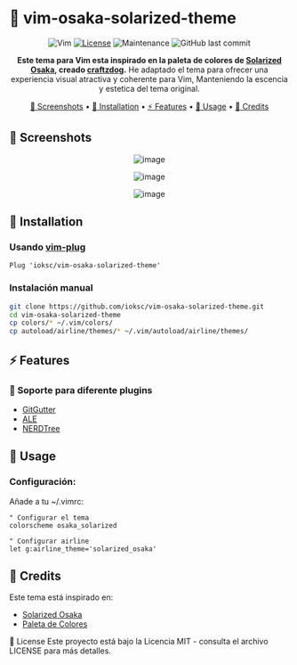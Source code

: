 # 🎨 vim-osaka-solarized-theme

<div align="center">

![Vim](https://img.shields.io/badge/VIM-%2311AB00.svg?style=for-the-badge&logo=vim&logoColor=white)
[![License](https://img.shields.io/badge/license-MIT-blue.svg?style=for-the-badge)](LICENSE)
![Maintenance](https://img.shields.io/maintenance/yes/2024?style=for-the-badge)
![GitHub last commit](https://img.shields.io/github/last-commit/ioksc/vim-osaka-solarized-theme?style=for-the-badge)

**Este tema para Vim esta inspirado en la paleta de colores de [Solarized Osaka](https://github.com/craftzdog/solarized-osaka.nvim), creado [craftzdog](https://github.com/craftzdog).**
He adaptado el tema para ofrecer una experiencia visual atractiva y coherente para Vim, Manteniendo la escencia y estetica del tema original.

[📸 Screenshots](#-screenshots) •
[🚀 Installation](#-installation) •
[⚡ Features](#-features) •
[🎨 Usage](#-usage) •
[💝 Credits](#-credits)

</div>

## 📸 Screenshots

<div align="center">

  
![image](https://github.com/user-attachments/assets/28170716-3727-43c4-850a-4c1c173e838b)

![image](https://github.com/user-attachments/assets/9f3d7f4f-e6a1-43a1-8e33-257ee8381964)

![image](https://github.com/user-attachments/assets/34af57ea-d210-4c1c-9524-b3974aa166be)


</div>

## 🚀 Installation

### Usando [vim-plug](https://github.com/junegunn/vim-plug)

```vim
Plug 'ioksc/vim-osaka-solarized-theme'
```
### Instalación manual
```sh
git clone https://github.com/ioksc/vim-osaka-solarized-theme.git
cd vim-osaka-solarized-theme
cp colors/* ~/.vim/colors/
cp autoload/airline/themes/* ~/.vim/autoload/airline/themes/

```

## ⚡ Features
### 🎯 Soporte para diferente plugins
- [GitGutter](https://github.com/airblade/vim-gitgutter)
- [ALE](https://github.com/dense-analysis/ale)
- [NERDTree](https://github.com/preservim/nerdtree)

## 🎨 Usage
### Configuración:

Añade a tu ~/.vimrc:

```vim
" Configurar el tema
colorscheme osaka_solarized

" Configurar airline
let g:airline_theme='solarized_osaka'
```



## 💝 Credits
Este tema está inspirado en:
- [Solarized Osaka](https://github.com/craftzdog/solarized-osaka.nvim)
- [Paleta de Colores](https://www.figma.com/file/6Wp5Puqtz7hbMJgYqOOJzb/Solarized-Osaka?type=design&node-id=0%3A1&mode=design&t=vEaGptGFJOLAafmB-1)

📜 License
Este proyecto está bajo la Licencia MIT - consulta el archivo LICENSE para más detalles.

